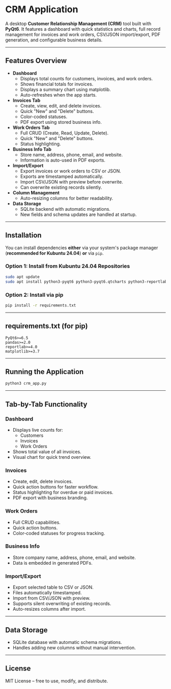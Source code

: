 # CRM Application

A desktop **Customer Relationship Management (CRM)** tool built with **PyQt6**.
It features a dashboard with quick statistics and charts, full record management for invoices and work orders, CSV/JSON import/export, PDF generation, and configurable business details.

---

## **Features Overview**
- **Dashboard**
  - Displays total counts for customers, invoices, and work orders.
  - Shows financial totals for invoices.
  - Displays a summary chart using matplotlib.
  - Auto-refreshes when the app starts.
- **Invoices Tab**
  - Create, view, edit, and delete invoices.
  - Quick "New" and "Delete" buttons.
  - Color-coded statuses.
  - PDF export using stored business info.
- **Work Orders Tab**
  - Full CRUD (Create, Read, Update, Delete).
  - Quick "New" and "Delete" buttons.
  - Status highlighting.
- **Business Info Tab**
  - Store name, address, phone, email, and website.
  - Information is auto-used in PDF exports.
- **Import/Export**
  - Export invoices or work orders to CSV or JSON.
  - Exports are timestamped automatically.
  - Import CSV/JSON with preview before overwrite.
  - Can overwrite existing records silently.
- **Column Management**
  - Auto-resizing columns for better readability.
- **Data Storage**
  - SQLite backend with automatic migrations.
  - New fields and schema updates are handled at startup.

---

## **Installation**

You can install dependencies **either** via your system's package manager (**recommended for Kubuntu 24.04**) **or** via `pip`.

### **Option 1: Install from Kubuntu 24.04 Repositories**
```bash
sudo apt update
sudo apt install python3-pyqt6 python3-pyqt6.qtcharts python3-reportlab python3-pandas python3-matplotlib
```

### **Option 2: Install via pip**
```bash
pip install -r requirements.txt
```

---

## **requirements.txt** (for pip)
```
PyQt6>=6.5
pandas>=2.0
reportlab>=4.0
matplotlib>=3.7
```

---

## **Running the Application**
```bash
python3 crm_app.py
```

---

## **Tab-by-Tab Functionality**

### **Dashboard**
- Displays live counts for:
  - Customers
  - Invoices
  - Work Orders
- Shows total value of all invoices.
- Visual chart for quick trend overview.

### **Invoices**
- Create, edit, delete invoices.
- Quick action buttons for faster workflow.
- Status highlighting for overdue or paid invoices.
- PDF export with business branding.

### **Work Orders**
- Full CRUD capabilities.
- Quick action buttons.
- Color-coded statuses for progress tracking.

### **Business Info**
- Store company name, address, phone, email, and website.
- Data is embedded in generated PDFs.

### **Import/Export**
- Export selected table to CSV or JSON.
- Files automatically timestamped.
- Import from CSV/JSON with preview.
- Supports silent overwriting of existing records.
- Auto-resizes columns after import.

---

## **Data Storage**
- SQLite database with automatic schema migrations.
- Handles adding new columns without manual intervention.

---

## **License**
MIT License – free to use, modify, and distribute.
